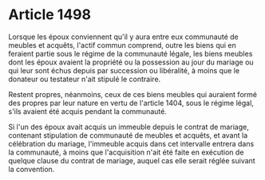 # Article 1498

Lorsque les époux conviennent qu'il y aura entre eux communauté de meubles et acquêts, l'actif commun comprend, outre les biens qui en feraient partie sous le régime de la communauté légale, les biens meubles dont les époux avaient la propriété ou la possession au jour du mariage ou qui leur sont échus depuis par succession ou libéralité, à moins que le donateur ou testateur n'ait stipulé le contraire.

Restent propres, néanmoins, ceux de ces biens meubles qui auraient formé des propres par leur nature en vertu de l'article 1404, sous le régime légal, s'ils avaient été acquis pendant la communauté.

Si l'un des époux avait acquis un immeuble depuis le contrat de mariage, contenant stipulation de communauté de meubles et acquêts, et avant la célébration du mariage, l'immeuble acquis dans cet intervalle entrera dans la communauté, à moins que l'acquisition n'ait été faite en exécution de quelque clause du contrat de mariage, auquel cas elle serait réglée suivant la convention.
